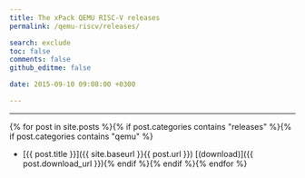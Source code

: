 ```yaml
---
title: The xPack QEMU RISC-V releases
permalink: /qemu-riscv/releases/

search: exclude
toc: false
comments: false
github_editme: false

date: 2015-09-10 09:08:00 +0300

---
```


___
{% for post in site.posts %}{% if post.categories contains "releases" %}{% if post.categories contains "qemu" %}
* [{{ post.title }}]({{ site.baseurl }}{{ post.url }}) [(download)]({{ post.download_url }}){% endif %}{% endif %}{% endfor %}
